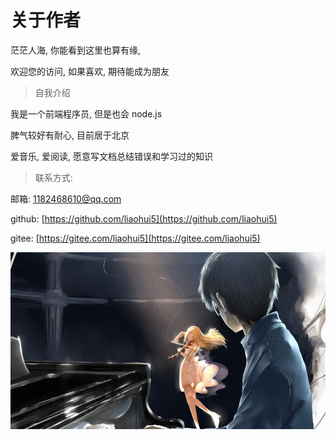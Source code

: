 # 关于作者

茫茫人海, 你能看到这里也算有缘,

欢迎您的访问, 如果喜欢, 期待能成为朋友

> 自我介绍

我是一个前端程序员, 但是也会 node.js

脾气较好有耐心, 目前居于北京

爱音乐, 爱阅读, 愿意写文档总结错误和学习过的知识

> 联系方式:

邮箱: 1182468610@qq.com

github: [https://github.com/liaohui5](https://github.com/liaohui5)

gitee: [https://gitee.com/liaohui5](https://gitee.com/liaohui5)

![logo.jpg](./vue/img/sysndfy.jpg)

